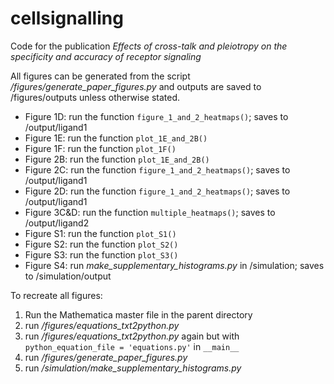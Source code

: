 # cellsignalling
Code for the publication *Effects of cross-talk and pleiotropy on the specificity and accuracy of receptor signaling*

All figures can be generated from the script */figures/generate_paper_figures.py* and outputs are saved to /figures/outputs unless otherwise stated.

- Figure 1D: run the function `figure_1_and_2_heatmaps()`; saves to /output/ligand1
- Figure 1E: run the function `plot_1E_and_2B()`
- Figure 1F: run the function `plot_1F()`
- Figure 2B: run the function `plot_1E_and_2B()`
- Figure 2C: run the function `figure_1_and_2_heatmaps()`; saves to /output/ligand1
- Figure 2D: run the function `figure_1_and_2_heatmaps()`; saves to /output/ligand1
- Figure 3C&D: run the function `multiple_heatmaps()`; saves to /output/ligand2
- Figure S1: run the function `plot_S1()`
- Figure S2: run the function `plot_S2()`
- Figure S3: run the function `plot_S3()`
- Figure S4: run *make_supplementary_histograms.py* in /simulation; saves to /simulation/output

To recreate all figures:
1. Run the Mathematica master file in the parent directory
2. run */figures/equations_txt2python.py*
3. run */figures/equations_txt2python.py* again but with `python_equation_file = 'equations.py'` in `__main__` 
4. run */figures/generate_paper_figures.py*
5. run */simulation/make_supplementary_histograms.py*